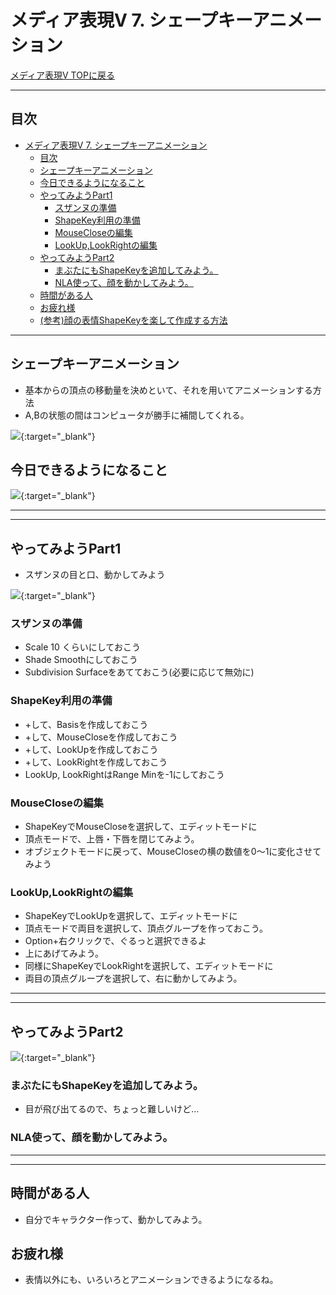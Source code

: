 # メディア表現V 7. シェープキーアニメーション

[メディア表現V TOPに戻る](./index.md)

---
## 目次

- [メディア表現V 7. シェープキーアニメーション](#メディア表現v-7-シェープキーアニメーション)
  - [目次](#目次)
  - [シェープキーアニメーション](#シェープキーアニメーション)
  - [今日できるようになること](#今日できるようになること)
  - [やってみようPart1](#やってみようpart1)
    - [スザンヌの準備](#スザンヌの準備)
    - [ShapeKey利用の準備](#shapekey利用の準備)
    - [MouseCloseの編集](#mousecloseの編集)
    - [LookUp,LookRightの編集](#lookuplookrightの編集)
  - [やってみようPart2](#やってみようpart2)
    - [まぶたにもShapeKeyを追加してみよう。](#まぶたにもshapekeyを追加してみよう)
    - [NLA使って、顔を動かしてみよう。](#nla使って顔を動かしてみよう)
  - [時間がある人](#時間がある人)
  - [お疲れ様](#お疲れ様)
  - [(参考)顔の表情ShapeKeyを楽して作成する方法](#参考顔の表情shapekeyを楽して作成する方法)

---


## シェープキーアニメーション
- 基本からの頂点の移動量を決めといて、それを用いてアニメーションする方法
- A,Bの状態の間はコンピュータが勝手に補間してくれる。

[![](https://img.youtube.com/vi/NgLnQC2VQdo/0.jpg)](https://www.youtube.com/watch?v=NgLnQC2VQdo){:target="_blank"}

## 今日できるようになること

[![](https://img.youtube.com/vi/c4S4Nl0cbLI/0.jpg)](https://www.youtube.com/watch?v=c4S4Nl0cbLI){:target="_blank"}

---
---
## やってみようPart1
- スザンヌの目と口、動かしてみよう

[![](https://img.youtube.com/vi/8oiZYf4LFbY/0.jpg)](https://www.youtube.com/watch?v=8oiZYf4LFbY){:target="_blank"}

### スザンヌの準備
- Scale 10 くらいにしておこう
- Shade Smoothにしておこう
- Subdivision Surfaceをあてておこう(必要に応じて無効に)

### ShapeKey利用の準備
- +して、Basisを作成しておこう
- +して、MouseCloseを作成しておこう
- +して、LookUpを作成しておこう
- +して、LookRightを作成しておこう
- LookUp, LookRightはRange Minを-1にしておこう
 
### MouseCloseの編集
- ShapeKeyでMouseCloseを選択して、エディットモードに
- 頂点モードで、上唇・下唇を閉じてみよう。
- オブジェクトモードに戻って、MouseCloseの横の数値を0〜1に変化させてみよう

### LookUp,LookRightの編集
- ShapeKeyでLookUpを選択して、エディットモードに
- 頂点モードで両目を選択して、頂点グループを作っておこう。
- Option+右クリックで、ぐるっと選択できるよ
- 上にあげてみよう。
- 同様にShapeKeyでLookRightを選択して、エディットモードに
- 両目の頂点グループを選択して、右に動かしてみよう。

---
---

## やってみようPart2

[![](https://img.youtube.com/vi/CsTznRqhik0/0.jpg)](https://www.youtube.com/watch?v=CsTznRqhik0){:target="_blank"}

### まぶたにもShapeKeyを追加してみよう。
- 目が飛び出てるので、ちょっと難しいけど...

### NLA使って、顔を動かしてみよう。

---
---

## 時間がある人
- 自分でキャラクター作って、動かしてみよう。

## お疲れ様
- 表情以外にも、いろいろとアニメーションできるようになるね。




<!-- https://www.youtube.com/watch?v=e675Ulc7QL4 --?



## (参考)顔の表情ShapeKeyを楽して作成する方法
[FREE-AUTOMATIC Facial MoCap Shapekeys (Blender)](https://www.youtube.com/watch?v=61QUzH34l1I){:target="_blank"}
